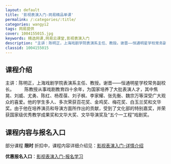 ```yaml
---
layout: default
title: '影视表演入门-网易精品单课'
permalink: /:categories/:title/
categories: wangyi2
tags: 网易提供
cover: 1004155015.jpg
keywords: 精选网课,网易云课堂,影视表演入门
description: "主讲：陈明正，上海戏剧学院表演系主任、教授。谢晋——恒通明星学校常务副校长。陈教授从事戏剧教育四十余年，为国家培养了大批表演人才，其中焦晃、刘威、尤勇、陈红、杨茬葆、刘子枫、李家耀、张先衡、"
classid: 1004155015
---
```


## 课程介绍

主讲：陈明正，上海戏剧学院表演系主任、教授。谢晋——恒通明星学校常务副校长。
　　陈教授从事戏剧教育四十余年，为国家培养了大批表演人才，其中焦晃、刘威、尤勇、陈红、杨茬葆、刘子枫、李家耀、张先衡、魏宗万等深受广大观众的喜爱。他的学生多人、多次荣获百花奖、金鸡奖、梅花奖、白玉兰奖和文华奖。由于他在培养演员和导演方面所作出的贡献，受到了文化部的特别嘉奖，并荣获国家级优秀教学成果奖和文华大奖、文华导演奖及“五个一工程”戏剧奖。

## 课程内容与报名入口

部分课程 **限时** 折扣中，课程内容详细介绍见：[影视表演入门-详情介绍](https://study.163.com/course/introduction/1004155015.htm?share=1&shareId=1025206652&utm_campaign=share&utm_medium=iphoneShare&utm_source=&utm_u=1025206652)

**优惠报名入口**：[影视表演入门-报名学习](https://study.163.com/course/introduction/1004155015.htm?share=1&shareId=1025206652&utm_campaign=share&utm_medium=iphoneShare&utm_source=&utm_u=1025206652)

